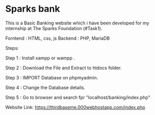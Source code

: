 # Sparks bank
This is a Basic Banking website which i have been developed for my internship at The Sparks Foundation (#Task1).

Forntend : HTML, css, js
Backend  : PHP, MariaDB

Steps:

Step 1 : Install xampp or wampp .

Step 2 : Download the File and Extract to htdocs folder.

Step 3 : IMPORT Database on phpmyadmin.

Step 4 : Change the Database details.

Step 5 : Go to browser and search fpr "localhost/banking/index.php"

Website Link: https://thirdbaseme.000webhostapp.com/index.php


